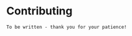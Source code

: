 # Contributing

<!-- Contribution guidelines! -->

```{warning}
To be written - thank you for your patience!
```